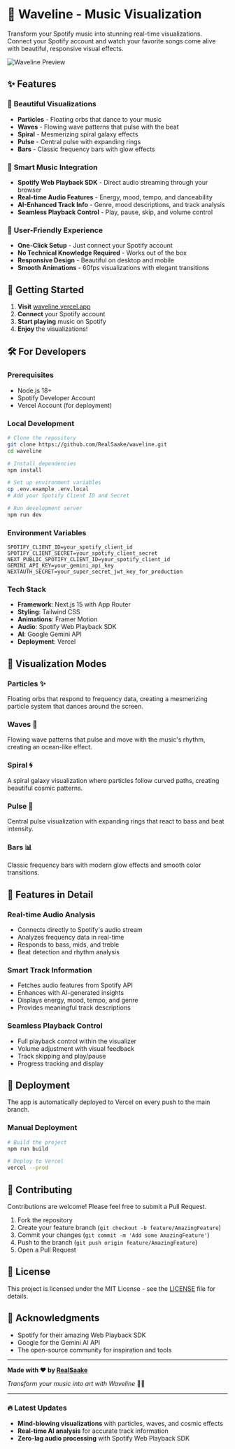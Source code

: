 # 🎵 Waveline - Music Visualization

Transform your Spotify music into stunning real-time visualizations. Connect your Spotify account and watch your favorite songs come alive with beautiful, responsive visual effects.

![Waveline Preview](https://via.placeholder.com/800x400/1a1a1a/ffffff?text=Waveline+Music+Visualizer)

## ✨ Features

### 🎨 **Beautiful Visualizations**
- **Particles** - Floating orbs that dance to your music
- **Waves** - Flowing wave patterns that pulse with the beat
- **Spiral** - Mesmerizing spiral galaxy effects
- **Pulse** - Central pulse with expanding rings
- **Bars** - Classic frequency bars with glow effects

### 🎵 **Smart Music Integration**
- **Spotify Web Playback SDK** - Direct audio streaming through your browser
- **Real-time Audio Features** - Energy, mood, tempo, and danceability
- **AI-Enhanced Track Info** - Genre, mood descriptions, and track analysis
- **Seamless Playback Control** - Play, pause, skip, and volume control

### 🚀 **User-Friendly Experience**
- **One-Click Setup** - Just connect your Spotify account
- **No Technical Knowledge Required** - Works out of the box
- **Responsive Design** - Beautiful on desktop and mobile
- **Smooth Animations** - 60fps visualizations with elegant transitions

## 🎯 Getting Started

1. **Visit** [waveline.vercel.app](https://waveline.vercel.app)
2. **Connect** your Spotify account
3. **Start playing** music on Spotify
4. **Enjoy** the visualizations!

## 🛠️ For Developers

### Prerequisites
- Node.js 18+
- Spotify Developer Account
- Vercel Account (for deployment)

### Local Development

```bash
# Clone the repository
git clone https://github.com/RealSaake/waveline.git
cd waveline

# Install dependencies
npm install

# Set up environment variables
cp .env.example .env.local
# Add your Spotify Client ID and Secret

# Run development server
npm run dev
```

### Environment Variables

```env
SPOTIFY_CLIENT_ID=your_spotify_client_id
SPOTIFY_CLIENT_SECRET=your_spotify_client_secret
NEXT_PUBLIC_SPOTIFY_CLIENT_ID=your_spotify_client_id
GEMINI_API_KEY=your_gemini_api_key
NEXTAUTH_SECRET=your_super_secret_jwt_key_for_production
```

### Tech Stack

- **Framework**: Next.js 15 with App Router
- **Styling**: Tailwind CSS
- **Animations**: Framer Motion
- **Audio**: Spotify Web Playback SDK
- **AI**: Google Gemini API
- **Deployment**: Vercel

## 🎨 Visualization Modes

### Particles ✨
Floating orbs that respond to frequency data, creating a mesmerizing particle system that dances around the screen.

### Waves 🌊
Flowing wave patterns that pulse and move with the music's rhythm, creating an ocean-like effect.

### Spiral 🌀
A spiral galaxy visualization where particles follow curved paths, creating beautiful cosmic patterns.

### Pulse 💫
Central pulse visualization with expanding rings that react to bass and beat intensity.

### Bars 📊
Classic frequency bars with modern glow effects and smooth color transitions.

## 🔧 Features in Detail

### Real-time Audio Analysis
- Connects directly to Spotify's audio stream
- Analyzes frequency data in real-time
- Responds to bass, mids, and treble
- Beat detection and rhythm analysis

### Smart Track Information
- Fetches audio features from Spotify API
- Enhances with AI-generated insights
- Displays energy, mood, tempo, and genre
- Provides meaningful track descriptions

### Seamless Playback Control
- Full playback control within the visualizer
- Volume adjustment with visual feedback
- Track skipping and play/pause
- Progress tracking and display

## 🚀 Deployment

The app is automatically deployed to Vercel on every push to the main branch.

### Manual Deployment

```bash
# Build the project
npm run build

# Deploy to Vercel
vercel --prod
```

## 🤝 Contributing

Contributions are welcome! Please feel free to submit a Pull Request.

1. Fork the repository
2. Create your feature branch (`git checkout -b feature/AmazingFeature`)
3. Commit your changes (`git commit -m 'Add some AmazingFeature'`)
4. Push to the branch (`git push origin feature/AmazingFeature`)
5. Open a Pull Request

## 📝 License

This project is licensed under the MIT License - see the [LICENSE](LICENSE) file for details.

## 🙏 Acknowledgments

- Spotify for their amazing Web Playback SDK
- Google for the Gemini AI API
- The open-source community for inspiration and tools

---

**Made with ❤️ by [RealSaake](https://github.com/RealSaake)**

*Transform your music into art with Waveline* 🎵✨

---

### 🔥 Latest Updates
- **Mind-blowing visualizations** with particles, waves, and cosmic effects
- **Real-time AI analysis** for accurate track information
- **Zero-lag audio processing** with Spotify Web Playback SDK